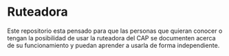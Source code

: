 # Ruteadora
Este repositorio esta pensado para que las personas que quieran conocer o tengan la posibilidad de usar la ruteadora del CAP se documenten acerca de su funcionamiento y puedan aprender a usarla de forma independiente.
